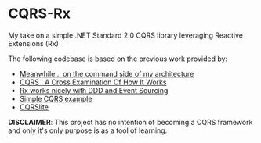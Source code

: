 # CQRS-Rx

My take on a simple .NET Standard 2.0 CQRS library leveraging Reactive Extensions (Rx)

The following codebase is based on the previous work provided by:

- [Meanwhile... on the command side of my architecture](https://cuttingedge.it/blogs/steven/pivot/entry.php?id=91)
- [CQRS : A Cross Examination Of How It Works](https://www.codeproject.com/articles/991648/cqrs-a-cross-examination-of-how-it-works)
- [Rx works nicely with DDD and Event Sourcing](https://abdullin.com/post/rx-works-nicely-with-ddd-and-event-sourcing/)
- [Simple CQRS example](https://github.com/gregoryyoung/m-r)
- [CQRSlite](https://github.com/gautema/CQRSlite)

__DISCLAIMER__: This project has no intention of becoming a CQRS framework and only it's only purpose is as a tool of learning.
